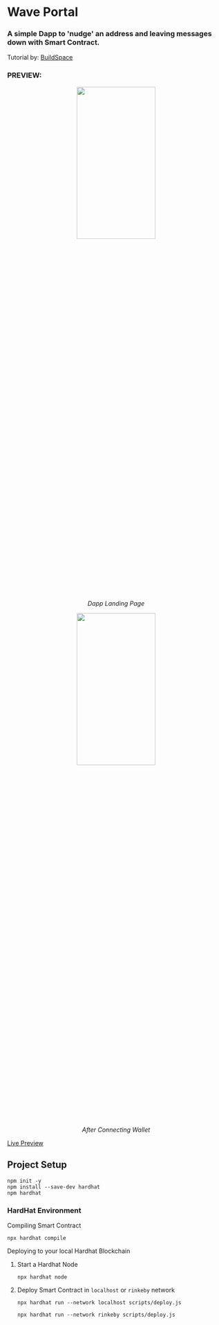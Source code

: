 # Wave Portal
### A simple Dapp to 'nudge' an address and leaving messages down with Smart Contract.
Tutorial by: [BuildSpace](https://buildspace.so/)
### PREVIEW:

<p align="center">
<img src="https://user-images.githubusercontent.com/62827213/175799624-377c09e4-ad08-4549-b0ac-02d9e168cd88.PNG" width=60% height=30%>
</p>
<p align="center">
    <em>Dapp Landing Page</em>
</p>

<p align="center">
<img src="https://user-images.githubusercontent.com/62827213/175799758-1449d1c8-272b-46fd-887a-a8d53cbbc89d.PNG" width=60% height=30%>
</p>
<p align="center">
    <em>After Connecting Wallet</em>
</p>

[Live Preview](https://drop-me-msg.janus9.repl.co) 

## Project Setup
```
npm init -y
npm install --save-dev hardhat
npm hardhat
```
### HardHat Environment
Compiling Smart Contract
```
npx hardhat compile
```
Deploying to your local Hardhat Blockchain
1. Start a Hardhat Node
   ```
   npx hardhat node
   ```
2. Deploy Smart Contract in `localhost` or `rinkeby` network
    ```
    npx hardhat run --network localhost scripts/deploy.js
    ```
    ```
    npx hardhat run --network rinkeby scripts/deploy.js
    ```
